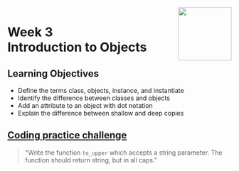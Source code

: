 <a href="../">
  <img src="/img/Python_Object_Basics_Functions,_Recursion,_and_Objects_logo.avif" width="120" align="right">
</a>

# Week 3 <br> Introduction to Objects

## Learning Objectives
- Define the terms class, objects, instance, and instantiate
- Identify the difference between classes and objects
- Add an attribute to an object with dot notation
- Explain the difference between shallow and deep copies

## [Coding practice challenge](./lab_challenge.py)

>"Write the function `to_upper` which accepts a string parameter. The function should return string, but in all caps."
